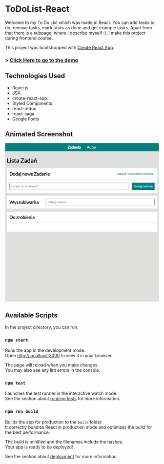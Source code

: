 # ToDoList-React
Welcome to my To Do List which was made in React. You can add tasks to do, remove tasks, mark tasks as done and get example tasks. Apart from that there is a subpage, where I describe myself :).
I make this project during frontend course.

This project was bootstrapped with [Create React App](https://github.com/facebook/create-react-app).

### > [Click Here to go to the demo](https://pecet3.github.io/toDoList-React/#/zadania) 

## Technologies Used
- React.js
- JSX
- create-react-app
- Styled Components
- react-redux
- react-saga
- Google Fonts

## Animated Screenshot
![](screenshots/screenshotDesktop.gif)

## Available Scripts

In the project directory, you can run:

### `npm start`

Runs the app in the development mode.\
Open [http://localhost:3000](http://localhost:3000) to view it in your browser.

The page will reload when you make changes.\
You may also see any lint errors in the console.

### `npm test`

Launches the test runner in the interactive watch mode.\
See the section about [running tests](https://facebook.github.io/create-react-app/docs/running-tests) for more information.

### `npm run build`

Builds the app for production to the `build` folder.\
It correctly bundles React in production mode and optimizes the build for the best performance.

The build is minified and the filenames include the hashes.\
Your app is ready to be deployed!

See the section about [deployment](https://facebook.github.io/create-react-app/docs/deployment) for more information.
